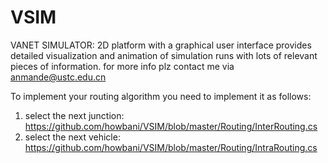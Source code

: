 # VSIM
VANET SIMULATOR: 2D platform with a graphical user interface provides detailed visualization and animation of simulation runs with lots of relevant pieces of information.
for more info plz contact me via anmande@ustc.edu.cn

To implement your routing algorithm you need to implement it as follows:
   1) select the next junction: https://github.com/howbani/VSIM/blob/master/Routing/InterRouting.cs
   2) select the next vehicle: https://github.com/howbani/VSIM/blob/master/Routing/IntraRouting.cs
   
   
